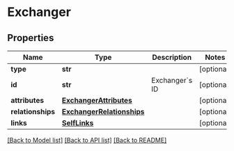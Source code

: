 # Exchanger

## Properties
Name | Type | Description | Notes
------------ | ------------- | ------------- | -------------
**type** | **str** |  | [optional] 
**id** | **str** | Exchanger&#x60;s ID | [optional] 
**attributes** | [**ExchangerAttributes**](ExchangerAttributes.md) |  | [optional] 
**relationships** | [**ExchangerRelationships**](ExchangerRelationships.md) |  | [optional] 
**links** | [**SelfLinks**](SelfLinks.md) |  | [optional] 

[[Back to Model list]](../README.md#documentation-for-models) [[Back to API list]](../README.md#documentation-for-api-endpoints) [[Back to README]](../README.md)


